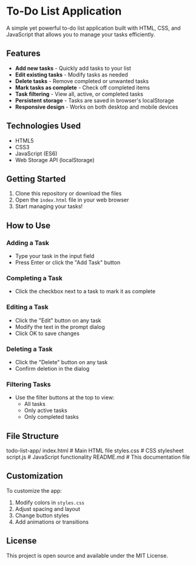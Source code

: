 # To-Do List Application

A simple yet powerful to-do list application built with HTML, CSS, and JavaScript that allows you to manage your tasks efficiently.

## Features

- **Add new tasks** - Quickly add tasks to your list
- **Edit existing tasks** - Modify tasks as needed
- **Delete tasks** - Remove completed or unwanted tasks
- **Mark tasks as complete** - Check off completed items
- **Task filtering** - View all, active, or completed tasks
- **Persistent storage** - Tasks are saved in browser's localStorage
- **Responsive design** - Works on both desktop and mobile devices

## Technologies Used

- HTML5
- CSS3
- JavaScript (ES6)
- Web Storage API (localStorage)

## Getting Started

1. Clone this repository or download the files
2. Open the `index.html` file in your web browser
3. Start managing your tasks!

## How to Use

### Adding a Task
- Type your task in the input field
- Press Enter or click the "Add Task" button

### Completing a Task
- Click the checkbox next to a task to mark it as complete

### Editing a Task
- Click the "Edit" button on any task
- Modify the text in the prompt dialog
- Click OK to save changes

### Deleting a Task
- Click the "Delete" button on any task
- Confirm deletion in the dialog

### Filtering Tasks
- Use the filter buttons at the top to view:
  - All tasks
  - Only active tasks
  - Only completed tasks

## File Structure
todo-list-app/
index.html # Main HTML file
styles.css # CSS stylesheet
script.js # JavaScript functionality
README.md # This documentation file

## Customization

To customize the app:
1. Modify colors in `styles.css`
2. Adjust spacing and layout
3. Change button styles
4. Add animations or transitions

## License

This project is open source and available under the MIT License.
